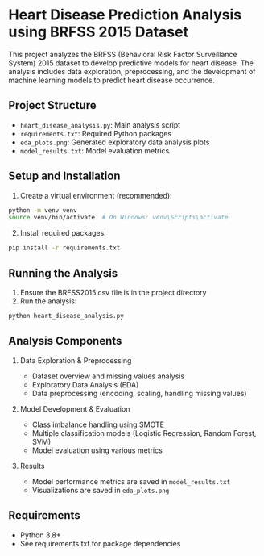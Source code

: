 # Heart Disease Prediction Analysis using BRFSS 2015 Dataset

This project analyzes the BRFSS (Behavioral Risk Factor Surveillance System) 2015 dataset to develop predictive models for heart disease. The analysis includes data exploration, preprocessing, and the development of machine learning models to predict heart disease occurrence.

## Project Structure

- `heart_disease_analysis.py`: Main analysis script
- `requirements.txt`: Required Python packages
- `eda_plots.png`: Generated exploratory data analysis plots
- `model_results.txt`: Model evaluation metrics

## Setup and Installation

1. Create a virtual environment (recommended):

```bash
python -m venv venv
source venv/bin/activate  # On Windows: venv\Scripts\activate
```

2. Install required packages:

```bash
pip install -r requirements.txt
```

## Running the Analysis

1. Ensure the BRFSS2015.csv file is in the project directory
2. Run the analysis:

```bash
python heart_disease_analysis.py
```

## Analysis Components

1. Data Exploration & Preprocessing

   - Dataset overview and missing values analysis
   - Exploratory Data Analysis (EDA)
   - Data preprocessing (encoding, scaling, handling missing values)

2. Model Development & Evaluation

   - Class imbalance handling using SMOTE
   - Multiple classification models (Logistic Regression, Random Forest, SVM)
   - Model evaluation using various metrics

3. Results
   - Model performance metrics are saved in `model_results.txt`
   - Visualizations are saved in `eda_plots.png`

## Requirements

- Python 3.8+
- See requirements.txt for package dependencies
